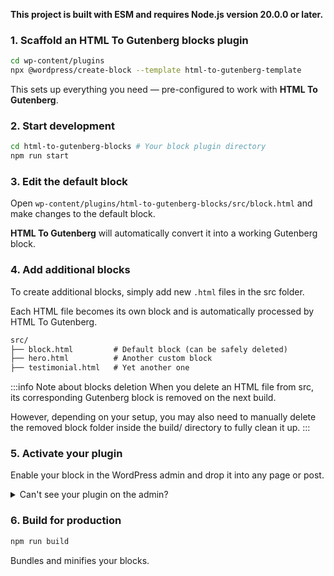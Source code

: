 **This project is built with ESM and requires Node.js version 20.0.0 or later.**

### 1. Scaffold an HTML To Gutenberg blocks plugin

```bash
cd wp-content/plugins
npx @wordpress/create-block --template html-to-gutenberg-template
```

This sets up everything you need — pre-configured to work with **HTML To Gutenberg**.

### 2. Start development

```bash
cd html-to-gutenberg-blocks # Your block plugin directory
npm run start
```

### 3. Edit the default block

Open `wp-content/plugins/html-to-gutenberg-blocks/src/block.html` and make changes to the default block.

**HTML To Gutenberg** will automatically convert it into a working Gutenberg block.

### 4. Add additional blocks

To create additional blocks, simply add new `.html` files in the src folder.

Each HTML file becomes its own block and is automatically processed by HTML To Gutenberg.

```txt
src/
├── block.html         # Default block (can be safely deleted)
├── hero.html          # Another custom block
├── testimonial.html   # Yet another one
```

:::info Note about blocks deletion
When you delete an HTML file from src, its corresponding Gutenberg block is removed on the next build.

However, depending on your setup, you may also need to manually delete the removed block folder inside the build/ directory to fully clean it up.
:::

### 5. Activate your plugin

Enable your block in the WordPress admin and drop it into any page or post.

<details>
<summary>Can't see your plugin on the admin?</summary>

:::warning
Make sure you set a **title** when generating the plugin with `@wordpress/create-block`. If you don’t, the plugin may not appear in the WordPress plugins page.

If you forgot to add one, open the root PHP file of your plugin and add a `Plugin Name` like so:

```php
<?php

/**
 * Plugin Name:       HTML To Gutenberg Blocks <------ Add a name here
 * Version:           0.1.0
 * Requires at least: 6.7
 * Requires PHP:      7.4
 * Author:            The WordPress Contributors
 * License:           GPL-2.0-or-later
 * License URI:       https://www.gnu.org/licenses/gpl-2.0.html
 * Text Domain:       textdomain
 *
 * @package CreateBlock
 */
```

:::

</details>

### 6. Build for production

```bash
npm run build
```

Bundles and minifies your blocks.
